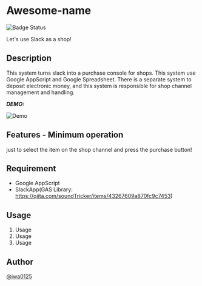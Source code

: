 # Awesome-name

![Badge Status](https://ci-as-a-service)

Let's use Slack as a shop!

## Description
This system turns slack into a purchase console for shops.
This system use Google AppScript and Google Spreadsheet.
There is a separate system to deposit electronic money, and this system is responsible for shop channel management and handling.

***DEMO:***

![Demo](https://camo.qiitausercontent.com/89f1c06c3154c3229be8e1c2f2b6f836eea82b44/68747470733a2f2f71696974612d696d6167652d73746f72652e73332e616d617a6f6e6177732e636f6d2f302f3231313232352f30356530333736342d613461382d383631632d313132622d3634306634643538373162372e6a706567)

## Features - Minimum operation

just to select the item on the shop channel and press the purchase button!

## Requirement

- Google AppScript
- SlackApp(GAS Library: https://qiita.com/soundTricker/items/43267609a870fc9c7453)

## Usage

1. Usage
2. Usage
3. Usage

## Author

[@iwa0125](https://twitter.com/iwa0125)
